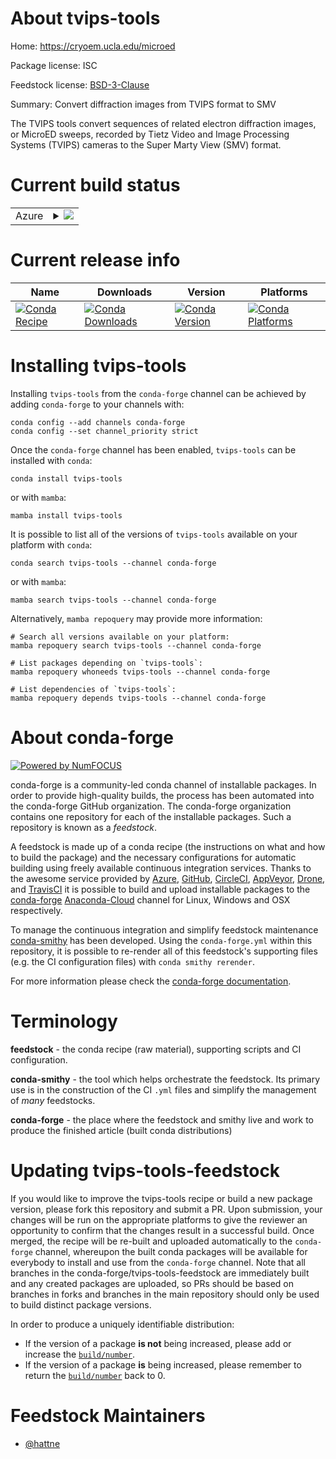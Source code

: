 About tvips-tools
=================

Home: https://cryoem.ucla.edu/microed

Package license: ISC

Feedstock license: [BSD-3-Clause](https://github.com/conda-forge/tvips-tools-feedstock/blob/main/LICENSE.txt)

Summary: Convert diffraction images from TVIPS format to SMV

The TVIPS tools convert sequences of related electron diffraction
images, or MicroED sweeps, recorded by Tietz Video and Image
Processing Systems (TVIPS) cameras to the Super Marty View (SMV)
format.


Current build status
====================


<table>
    
  <tr>
    <td>Azure</td>
    <td>
      <details>
        <summary>
          <a href="https://dev.azure.com/conda-forge/feedstock-builds/_build/latest?definitionId=15904&branchName=main">
            <img src="https://dev.azure.com/conda-forge/feedstock-builds/_apis/build/status/tvips-tools-feedstock?branchName=main">
          </a>
        </summary>
        <table>
          <thead><tr><th>Variant</th><th>Status</th></tr></thead>
          <tbody><tr>
              <td>linux_64</td>
              <td>
                <a href="https://dev.azure.com/conda-forge/feedstock-builds/_build/latest?definitionId=15904&branchName=main">
                  <img src="https://dev.azure.com/conda-forge/feedstock-builds/_apis/build/status/tvips-tools-feedstock?branchName=main&jobName=linux&configuration=linux_64_" alt="variant">
                </a>
              </td>
            </tr><tr>
              <td>osx_64</td>
              <td>
                <a href="https://dev.azure.com/conda-forge/feedstock-builds/_build/latest?definitionId=15904&branchName=main">
                  <img src="https://dev.azure.com/conda-forge/feedstock-builds/_apis/build/status/tvips-tools-feedstock?branchName=main&jobName=osx&configuration=osx_64_" alt="variant">
                </a>
              </td>
            </tr><tr>
              <td>win_64</td>
              <td>
                <a href="https://dev.azure.com/conda-forge/feedstock-builds/_build/latest?definitionId=15904&branchName=main">
                  <img src="https://dev.azure.com/conda-forge/feedstock-builds/_apis/build/status/tvips-tools-feedstock?branchName=main&jobName=win&configuration=win_64_" alt="variant">
                </a>
              </td>
            </tr>
          </tbody>
        </table>
      </details>
    </td>
  </tr>
</table>

Current release info
====================

| Name | Downloads | Version | Platforms |
| --- | --- | --- | --- |
| [![Conda Recipe](https://img.shields.io/badge/recipe-tvips--tools-green.svg)](https://anaconda.org/conda-forge/tvips-tools) | [![Conda Downloads](https://img.shields.io/conda/dn/conda-forge/tvips-tools.svg)](https://anaconda.org/conda-forge/tvips-tools) | [![Conda Version](https://img.shields.io/conda/vn/conda-forge/tvips-tools.svg)](https://anaconda.org/conda-forge/tvips-tools) | [![Conda Platforms](https://img.shields.io/conda/pn/conda-forge/tvips-tools.svg)](https://anaconda.org/conda-forge/tvips-tools) |

Installing tvips-tools
======================

Installing `tvips-tools` from the `conda-forge` channel can be achieved by adding `conda-forge` to your channels with:

```
conda config --add channels conda-forge
conda config --set channel_priority strict
```

Once the `conda-forge` channel has been enabled, `tvips-tools` can be installed with `conda`:

```
conda install tvips-tools
```

or with `mamba`:

```
mamba install tvips-tools
```

It is possible to list all of the versions of `tvips-tools` available on your platform with `conda`:

```
conda search tvips-tools --channel conda-forge
```

or with `mamba`:

```
mamba search tvips-tools --channel conda-forge
```

Alternatively, `mamba repoquery` may provide more information:

```
# Search all versions available on your platform:
mamba repoquery search tvips-tools --channel conda-forge

# List packages depending on `tvips-tools`:
mamba repoquery whoneeds tvips-tools --channel conda-forge

# List dependencies of `tvips-tools`:
mamba repoquery depends tvips-tools --channel conda-forge
```


About conda-forge
=================

[![Powered by
NumFOCUS](https://img.shields.io/badge/powered%20by-NumFOCUS-orange.svg?style=flat&colorA=E1523D&colorB=007D8A)](https://numfocus.org)

conda-forge is a community-led conda channel of installable packages.
In order to provide high-quality builds, the process has been automated into the
conda-forge GitHub organization. The conda-forge organization contains one repository
for each of the installable packages. Such a repository is known as a *feedstock*.

A feedstock is made up of a conda recipe (the instructions on what and how to build
the package) and the necessary configurations for automatic building using freely
available continuous integration services. Thanks to the awesome service provided by
[Azure](https://azure.microsoft.com/en-us/services/devops/), [GitHub](https://github.com/),
[CircleCI](https://circleci.com/), [AppVeyor](https://www.appveyor.com/),
[Drone](https://cloud.drone.io/welcome), and [TravisCI](https://travis-ci.com/)
it is possible to build and upload installable packages to the
[conda-forge](https://anaconda.org/conda-forge) [Anaconda-Cloud](https://anaconda.org/)
channel for Linux, Windows and OSX respectively.

To manage the continuous integration and simplify feedstock maintenance
[conda-smithy](https://github.com/conda-forge/conda-smithy) has been developed.
Using the ``conda-forge.yml`` within this repository, it is possible to re-render all of
this feedstock's supporting files (e.g. the CI configuration files) with ``conda smithy rerender``.

For more information please check the [conda-forge documentation](https://conda-forge.org/docs/).

Terminology
===========

**feedstock** - the conda recipe (raw material), supporting scripts and CI configuration.

**conda-smithy** - the tool which helps orchestrate the feedstock.
                   Its primary use is in the construction of the CI ``.yml`` files
                   and simplify the management of *many* feedstocks.

**conda-forge** - the place where the feedstock and smithy live and work to
                  produce the finished article (built conda distributions)


Updating tvips-tools-feedstock
==============================

If you would like to improve the tvips-tools recipe or build a new
package version, please fork this repository and submit a PR. Upon submission,
your changes will be run on the appropriate platforms to give the reviewer an
opportunity to confirm that the changes result in a successful build. Once
merged, the recipe will be re-built and uploaded automatically to the
`conda-forge` channel, whereupon the built conda packages will be available for
everybody to install and use from the `conda-forge` channel.
Note that all branches in the conda-forge/tvips-tools-feedstock are
immediately built and any created packages are uploaded, so PRs should be based
on branches in forks and branches in the main repository should only be used to
build distinct package versions.

In order to produce a uniquely identifiable distribution:
 * If the version of a package **is not** being increased, please add or increase
   the [``build/number``](https://docs.conda.io/projects/conda-build/en/latest/resources/define-metadata.html#build-number-and-string).
 * If the version of a package **is** being increased, please remember to return
   the [``build/number``](https://docs.conda.io/projects/conda-build/en/latest/resources/define-metadata.html#build-number-and-string)
   back to 0.

Feedstock Maintainers
=====================

* [@hattne](https://github.com/hattne/)

